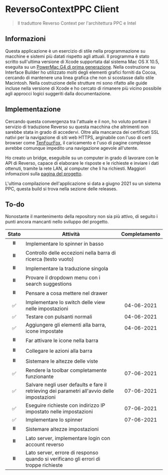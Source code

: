 # ReversoContextPPC Client

> Il traduttore Reverso Context per l'architettura PPC e Intel

## Informazioni

Questa applicazione è un esercizio di stile nella programmazione su macchine e sistemi più datati rispetto agli attuali. Il programma è stato scritto sull'ultima versione di Xcode supportata dal sistema Mac OS X 10.5, eseguita su un [PowerMac G4 di prima generazione](https://it.wikipedia.org/wiki/Power_Mac_G4). Nella costruzione su Interface Builder ho utilizzato molti degli elementi grafici forniti da Cocoa, cercando di mantenere una linea grafica che non si scostasse dallo stile Macintosh. Nella costruzione delle strutture mi sono rifatto alle guide incluse nella versione di Xcode e ho cercato di rimanere più vicino possibile agli approcci logici suggeriti dalla documentazione.

## Implementazione

Cercando questa convergenza tra l'attuale e il non, ho voluto portare il servizio di traduzione Reverso su questa macchina che altrimenti non sarebbe stata in grado di  accedervi. Oltre alla mancanza dei certificati SSL nativi per la navigazione di siti web HTTPS, arginabile con l'uso di certi browser come [TenFourFox](https://github.com/classilla/tenfourfox), il caricamento e l'uso di pagine complesse avrebbe comunque impedito una navigazione agevole all'utente.

Ho creato un bridge, eseguibile su un computer in grado di lavorare con le API di Reverso, capace di elaborare le risposte e le richieste e inviare i dati ottenuti, tramite la rete LAN, al computer che li ha richiesti. Maggiori infomazioni sulla [pagina del progetto]().

L'ultima compilazione dell'applicazione si data a giugno 2021 su un sistema PPC, questa build si trova nella sezione delle releases. 

## To-do

Nonostante il mantenimento della repository non sia più attivo, di seguito i punti ancora mancanti nello sviluppo del progetto.

| Stato | Attività | Completamento |
| :---: | -------- | :-----------: |
| ⏸️ | Implementare lo spinner in basso | |
| ⏸️ | Controllo delle eccezioni nella barra di ricerca (testo vuoto) | |
| ⏸️ | Implementare la traduzione singola | |
| ⏸️ | Provare il dropdown menu con i search suggestions | |
| ⏸️ | Pensare a cosa mettere nel drawer | |
| ✅ | Implementare lo switch delle view nelle impostazioni | 04-06-2021 |
| ✅ | Testare con pulsanti normali | 04-06-2021 |
| ✅ | Aggiungere gli elementi alla barra, icone impostate | 04-06-2021 |
| ⏸️ | Far attivare le icone nella barra ||
| ⏸️ | Collegare le azioni alla barra ||
| ⏸️ | Sistemare le altezze delle viste ||
| ✅ | Rendere la toolbar completamente funzionante | 07-06-2021 |
| ✅ | Salvare negli user defaults e fare il retrieving dei parametri all'avvio delle impostazioni | 07-06-2021 |
| ✅ | Eseguire richieste con indirizzo IP impostato nelle impostazioni | 07-06-2021 |
| ✅ | Implementare lo spinner | 07-06-2021 |
| ⏸️ | Sistemare altezze impostazioni ||
| ⏸️ | Lato server, implementare login con account reverso ||
| ⏸️ | Lato server, errore di responso quando si verificano gli errori di troppe richieste ||
